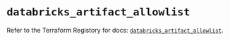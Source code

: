 # `databricks_artifact_allowlist`

Refer to the Terraform Registory for docs: [`databricks_artifact_allowlist`](https://registry.terraform.io/providers/databricks/databricks/1.33.0/docs/resources/artifact_allowlist).
